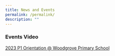 ```yaml
---
title: News and Events
permalink: /permalink/
description: ""
---
```

### Events Video

[2023 P1 Orientation @ Woodgrove Primary School](https://www.youtube.com/watch?v=iY176eVvBWk)
